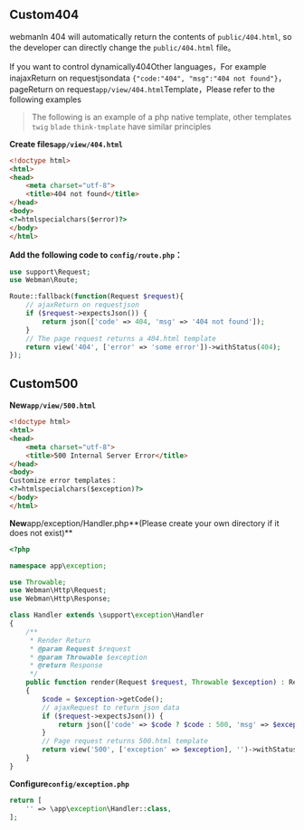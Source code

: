 ## Custom404
webmanIn 404 will automatically return the contents of `public/404.html`, so the developer can directly change the `public/404.html` file。

If you want to control dynamically404Other languages，For example inajaxReturn on requestjsondata `{"code:"404", "msg":"404 not found"}`，pageReturn on request`app/view/404.html`Template，Please refer to the following examples

> The following is an example of a php native template, other templates `twig` `blade` `think-tmplate` have similar principles

**Create files`app/view/404.html`**
```html
<!doctype html>
<html>
<head>
    <meta charset="utf-8">
    <title>404 not found</title>
</head>
<body>
<?=htmlspecialchars($error)?>
</body>
</html>
```

**Add the following code to `config/route.php`：**
```php
use support\Request;
use Webman\Route;

Route::fallback(function(Request $request){
    // ajaxReturn on requestjson
    if ($request->expectsJson()) {
        return json(['code' => 404, 'msg' => '404 not found']);
    }
    // The page request returns a 404.html template
    return view('404', ['error' => 'some error'])->withStatus(404);
});
```

## Custom500
**New`app/view/500.html`**

```html
<!doctype html>
<html>
<head>
    <meta charset="utf-8">
    <title>500 Internal Server Error</title>
</head>
<body>
Customize error templates：
<?=htmlspecialchars($exception)?>
</body>
</html>
```

**New**app/exception/Handler.php**(Please create your own directory if it does not exist)**
```php
<?php

namespace app\exception;

use Throwable;
use Webman\Http\Request;
use Webman\Http\Response;

class Handler extends \support\exception\Handler
{
    /**
     * Render Return
     * @param Request $request
     * @param Throwable $exception
     * @return Response
     */
    public function render(Request $request, Throwable $exception) : Response
    {
        $code = $exception->getCode();
        // ajaxRequest to return json data
        if ($request->expectsJson()) {
            return json(['code' => $code ? $code : 500, 'msg' => $exception->getMessage()]);
        }
        // Page request returns 500.html template
        return view('500', ['exception' => $exception], '')->withStatus(500);
    }
}
```

**Configure`config/exception.php`**
```php
return [
    '' => \app\exception\Handler::class,
];
```
